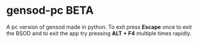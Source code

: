 # gensod-pc **BETA**
A pc version of gensod made in python.
To exit press **Escape** once to exit the BSOD and to exit the app try pressing **ALT + F4** multiple times rapidly.
